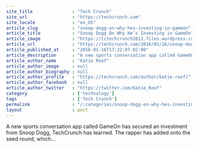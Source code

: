 ```yaml
---
site_title               : "Tech Crunch"
site_url                 : "https://techcrunch.com"
site_locale              : "en_US"
article_slug             : "snoop-dogg-on-why-hes-investing-in-gameon"
article_title            : "Snoop Dogg On Why He’s Investing in GameOn"
article_image            : "https://tctechcrunch2011.files.wordpress.com/2015/09/jordan-crook-snoop-dogg-ted-chung-13.jpg?w=764&h=400&crop=1"
article_url              : "https://techcrunch.com/2016/01/16/snoop-dogg-on-why-hes-investing-in-gameon/"
article_published_at     : "2016-01-16T17:22:07-02:00"
article_description      : "A new sports conversation app called GameOn has secured an investment from Snoop Dogg, TechCrunch has learned. The rapper has added onto the seed round, which..."
article_author_name      : "Katie Roof"
article_author_image     : null
article_author_biography : null
article_author_profile   : "https://techcrunch.com/author/katie-roof/"
article_author_facebook  : null
article_author_twitter   : "https://twitter.com/Katie_Roof"
category                 : ['technology']
tags                     : ['Tech Crunch']
permalink                : "/:categories/snoop-dogg-on-why-hes-investing-in-gameon/"
layout                   : post
---
```


A new sports conversation app called GameOn has secured an investment from Snoop Dogg, TechCrunch has learned. The rapper has added onto the seed round, which...
